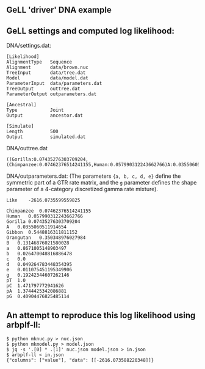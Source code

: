 GeLL 'driver' DNA example
---

GeLL settings and computed log likelihood:
---

DNA/settings.dat:
```
[Likelihood]
AlignmentType	Sequence
Alignment		data/brown.nuc
TreeInput		data/tree.dat
Model			data/model.dat
ParameterInput	data/parameters.dat
TreeOutput		outtree.dat
ParameterOutput	outparameters.dat

[Ancestral]
Type			Joint
Output			ancestor.dat

[Simulate]
Length			500
Output			simulated.dat
```

DNA/outtree.dat
```
((Gorilla:0.07435276303709204,(Chimpanzee:0.07462376514241155,Human:0.057990312243662766)A:0.0355060511914654)B:0.13146876021580028,Gibbon:0.5448816311811152,Orangutan:0.350348976027984)C;
```

DNA/outparameters.dat:
(The parameters `{a, b, c, d, e}` define the symmetric part of a GTR
rate matrix, and the `g` parameter defines the shape parameter of a 4-category
discretized gamma rate mixture).
```
Like	-2616.0735599559825

Chimpanzee	0.07462376514241155
Human	0.057990312243662766
Gorilla	0.07435276303709204
A	0.0355060511914654
Gibbon	0.5448816311811152
Orangutan	0.350348976027984
B	0.13146876021580028
a	0.8671005148903497
b	0.026470048816886478
c	0.0
d	0.049264783448354395
e	0.011075451195349906
g	0.19242344607262146
pT	1.0
pC	1.471797772941626
pA	1.3744425342086881
pG	0.40904476825485114
```

An attempt to reproduce this log likelihood using arbplf-ll:
---

```shell
$ python mknuc.py > nuc.json
$ python mkmodel.py > model.json
$ jq -s '.[0] * .[1]' nuc.json model.json > in.json
$ arbplf-ll < in.json
{"columns": ["value"], "data": [[-2616.073588220348]]}
```
